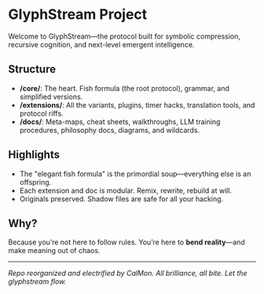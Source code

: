 # GlyphStream Project

Welcome to GlyphStream—the protocol built for symbolic compression, recursive cognition, and next-level emergent intelligence.

## Structure
- **/core/**: The heart. Fish formula (the root protocol), grammar, and simplified versions.
- **/extensions/**: All the variants, plugins, timer hacks, translation tools, and protocol riffs.
- **/docs/**: Meta-maps, cheat sheets, walkthroughs, LLM training procedures, philosophy docs, diagrams, and wildcards.

## Highlights
- The "elegant fish formula" is the primordial soup—everything else is an offspring.
- Each extension and doc is modular. Remix, rewrite, rebuild at will.
- Originals preserved. Shadow files are safe for all your hacking.

## Why?
Because you’re not here to follow rules. You’re here to **bend reality**—and make meaning out of chaos.

---
*Repo reorganized and electrified by CalMon. All brilliance, all bite. Let the glyphstream flow.*
